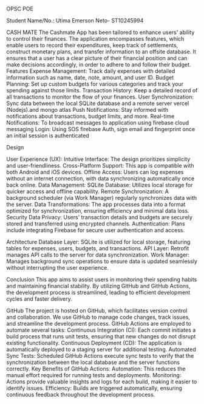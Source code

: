 OPSC POE 

Student Name/No.: Utima Emerson Neto- ST10245994

CASH MATE
The Cashmate App has been tailored to enhance users' ability to control their finances. The application encompasses features, which enable users to record their expenditures, keep track of settlements, construct monetary plans, and transfer information to an offsite database. It ensures that a user has a clear picture of their financial position and can make decisions accordingly, in order to adhere to and follow their budget.
Features
Expense Management: Track daily expenses with detailed information such as name, date, note, amount, and user ID.
Budget Planning: Set up custom budgets for various categories and track your spending against those limits.
Transaction History: Keep a detailed record of all transactions to monitor the flow of your finances.
User Synchronization: Sync data between the local SQLite database and a remote server vercel (Nodejs).and mongo atlas
Push Notifications: Stay informed with notifications about transactions, budget limits, and more.
Real-time Notifications: To broadcast messages to application using firebase cloud messaging
Login: Using SOS firebase Auth, sign email and fingerprint once an initial session is authenticated


Design

User Experience (UX):
Intuitive Interface: The design prioritizes simplicity and user-friendliness.
Cross-Platform Support: This app is compatible with both Android and iOS devices.
Offline Access: Users can log expenses without an internet connection, with data synchronizing automatically once back online.
Data Management:
SQLite Database: Utilizes local storage for quicker access and offline capability.
Remote Synchronization: A background scheduler (via Work Manager) regularly synchronizes data with the server.
Data Transformations: The app processes data into a format optimized for synchronization, ensuring efficiency and minimal data loss.
Security
Data Privacy: Users' transaction details and budgets are securely stored and transferred using encrypted channels.
Authentication: Plans include integrating Firebase for secure user authentication and access.

Architecture
Database Layer: SQLite is utilized for local storage, featuring tables for expenses, users, budgets, and transactions.
API Layer: Retrofit manages API calls to the server for data synchronization.
Work Manager: Manages background sync operations to ensure data is updated seamlessly without interrupting the user experience.


Conclusion
This app aims to assist users in monitoring their spending habits and maintaining financial stability. By utilizing GitHub and GitHub Actions, the development process is streamlined, leading to efficient development cycles and faster delivery.


 
GitHub
The project is hosted on GitHub, which facilitates version control and collaboration. 
We use GitHub to manage code changes, track issues, and streamline the development process. 
GitHub Actions are employed to automate several tasks:
Continuous Integration (CI): Each commit initiates a build process that runs unit tests, ensuring that new changes do not disrupt existing functionality.
Continuous Deployment (CD): The application is automatically deployed to a staging server for additional testing.
Automated Sync Tests: Scheduled GitHub Actions execute sync tests to verify that the synchronization between the local database and the server functions correctly.
Key Benefits of GitHub Actions:
Automation: This reduces the manual effort required for running tests and deployments.
Monitoring: Actions provide valuable insights and logs for each build, making it easier to identify issues.
Efficiency: Builds are triggered automatically, ensuring continuous feedback throughout the development process.

